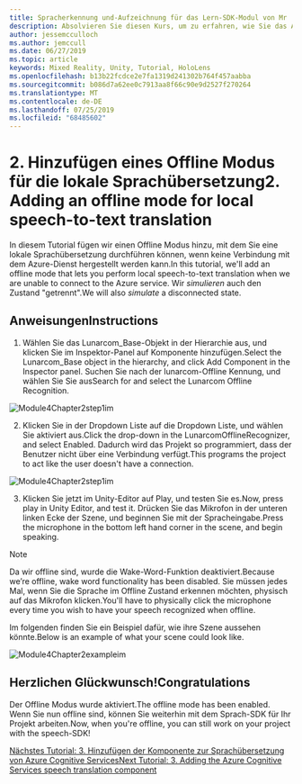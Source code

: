 ```yaml
---
title: Spracherkennung und-Aufzeichnung für das Lern-SDK-Modul von Mr
description: Absolvieren Sie diesen Kurs, um zu erfahren, wie Sie das Azure Speech SDK in einer Mixed Reality-Anwendung implementieren.
author: jessemcculloch
ms.author: jemccull
ms.date: 06/27/2019
ms.topic: article
keywords: Mixed Reality, Unity, Tutorial, HoloLens
ms.openlocfilehash: b13b22fcdce2e7fa1319d241302b764f457aabba
ms.sourcegitcommit: b086d7a62ee0c7913aa8f66c90e9d2527f270264
ms.translationtype: MT
ms.contentlocale: de-DE
ms.lasthandoff: 07/25/2019
ms.locfileid: "68485602"
---
```

# <a name="2----adding-an-offline-mode-for-local-speech-to-text-translation"></a><span data-ttu-id="49f6b-104">2.    Hinzufügen eines Offline Modus für die lokale Sprachübersetzung</span><span class="sxs-lookup"><span data-stu-id="49f6b-104">2.    Adding an offline mode for local speech-to-text translation</span></span>

<span data-ttu-id="49f6b-105">In diesem Tutorial fügen wir einen Offline Modus hinzu, mit dem Sie eine lokale Sprachübersetzung durchführen können, wenn keine Verbindung mit dem Azure-Dienst hergestellt werden kann.</span><span class="sxs-lookup"><span data-stu-id="49f6b-105">In this tutorial, we'll add an offline mode that lets you perform local speech-to-text translation when we are unable to connect to the Azure service.</span></span> <span data-ttu-id="49f6b-106">Wir *simulieren* auch den Zustand "getrennt".</span><span class="sxs-lookup"><span data-stu-id="49f6b-106">We will also *simulate* a disconnected state.</span></span>

## <a name="instructions"></a><span data-ttu-id="49f6b-107">Anweisungen</span><span class="sxs-lookup"><span data-stu-id="49f6b-107">Instructions</span></span>

1. <span data-ttu-id="49f6b-108">Wählen Sie das Lunarcom_Base-Objekt in der Hierarchie aus, und klicken Sie im Inspektor-Panel auf Komponente hinzufügen.</span><span class="sxs-lookup"><span data-stu-id="49f6b-108">Select the Lunarcom_Base object in the hierarchy, and click Add Component in the Inspector panel.</span></span> <span data-ttu-id="49f6b-109">Suchen Sie nach der lunarcom-Offline Kennung, und wählen Sie Sie aus</span><span class="sxs-lookup"><span data-stu-id="49f6b-109">Search for and select the Lunarcom Offline Recognition.</span></span>

![Module4Chapter2step1im](images/module4chapter2step1im.PNG)

2. <span data-ttu-id="49f6b-111">Klicken Sie in der Dropdown Liste auf die Dropdown Liste, und wählen Sie aktiviert aus.</span><span class="sxs-lookup"><span data-stu-id="49f6b-111">Click the drop-down in the LunarcomOfflineRecognizer, and select Enabled.</span></span> <span data-ttu-id="49f6b-112">Dadurch wird das Projekt so programmiert, dass der Benutzer nicht über eine Verbindung verfügt.</span><span class="sxs-lookup"><span data-stu-id="49f6b-112">This programs the project to act like the user doesn't have a connection.</span></span> 

![Module4Chapter2step1im](images/module4chapter2step2im.PNG)

3. <span data-ttu-id="49f6b-114">Klicken Sie jetzt im Unity-Editor auf Play, und testen Sie es.</span><span class="sxs-lookup"><span data-stu-id="49f6b-114">Now, press play in Unity Editor, and test it.</span></span> <span data-ttu-id="49f6b-115">Drücken Sie das Mikrofon in der unteren linken Ecke der Szene, und beginnen Sie mit der Spracheingabe.</span><span class="sxs-lookup"><span data-stu-id="49f6b-115">Press the microphone in the bottom left hand corner in the scene, and begin speaking.</span></span> 

> [!NOTE]
> <span data-ttu-id="49f6b-116">Da wir offline sind, wurde die Wake-Word-Funktion deaktiviert.</span><span class="sxs-lookup"><span data-stu-id="49f6b-116">Because we’re offline, wake word functionality has been disabled.</span></span> <span data-ttu-id="49f6b-117">Sie müssen jedes Mal, wenn Sie die Sprache im Offline Zustand erkennen möchten, physisch auf das Mikrofon klicken.</span><span class="sxs-lookup"><span data-stu-id="49f6b-117">You'll have to physically click the microphone every time you wish to have your speech recognized when offline.</span></span> 

<span data-ttu-id="49f6b-118">Im folgenden finden Sie ein Beispiel dafür, wie ihre Szene aussehen könnte.</span><span class="sxs-lookup"><span data-stu-id="49f6b-118">Below is an example of what your scene could look like.</span></span>

![Module4Chapter2exampleim](images/module4chapter2exampleim.PNG)

## <a name="congratulations"></a><span data-ttu-id="49f6b-120">Herzlichen Glückwunsch!</span><span class="sxs-lookup"><span data-stu-id="49f6b-120">Congratulations</span></span>

<span data-ttu-id="49f6b-121">Der Offline Modus wurde aktiviert.</span><span class="sxs-lookup"><span data-stu-id="49f6b-121">The offline mode has been enabled.</span></span> <span data-ttu-id="49f6b-122">Wenn Sie nun offline sind, können Sie weiterhin mit dem Sprach-SDK für Ihr Projekt arbeiten.</span><span class="sxs-lookup"><span data-stu-id="49f6b-122">Now, when you're offline, you can still work on your project with the speech-SDK!</span></span> 


[<span data-ttu-id="49f6b-123">Nächstes Tutorial: 3.  Hinzufügen der Komponente zur Sprachübersetzung von Azure Cognitive Services</span><span class="sxs-lookup"><span data-stu-id="49f6b-123">Next Tutorial: 3.  Adding the Azure Cognitive Services speech translation component</span></span>](mrlearning-speechSDK-ch3.md)

